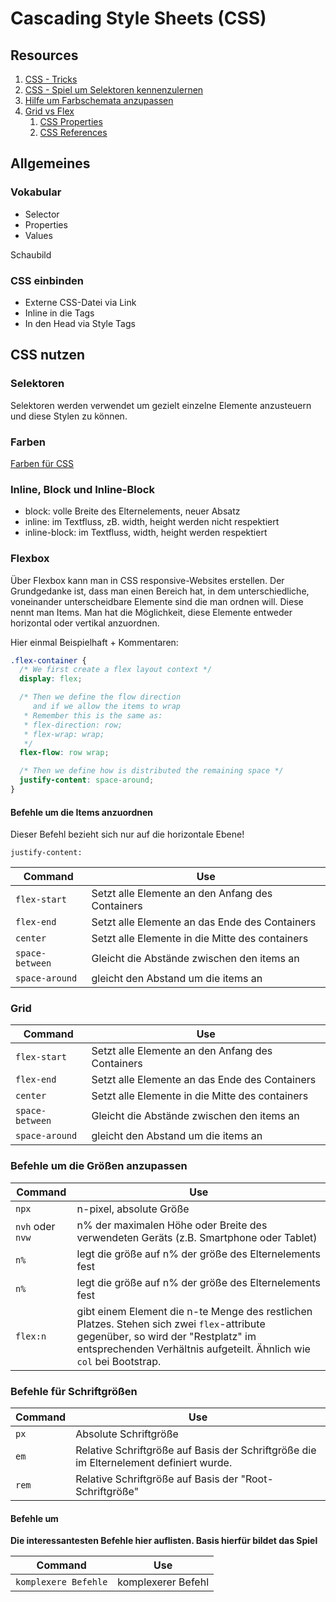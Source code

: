 # Cascading Style Sheets (CSS)

## Resources

1. [CSS - Tricks](https://css-tricks.com/)
1. [CSS - Spiel um Selektoren kennenzulernen](https://flukeout.github.io/)
1. [Hilfe um Farbschemata anzupassen](https://coolors.co/browser/best/1)
1. [Grid vs Flex](https://hackernoon.com/the-ultimate-css-battle-grid-vs-flexbox-d40da0449faf)
   1. [CSS Properties](https://developer.mozilla.org/en-US/docs/Web/CSS/CSS_Properties_Reference)
   1. [CSS References](https://cssreference.io/)

## Allgemeines

### Vokabular

- Selector
- Properties
- Values

Schaubild

### CSS einbinden

- Externe CSS-Datei via Link
- Inline in die Tags
- In den Head via Style Tags

## CSS nutzen

### Selektoren

Selektoren werden verwendet um gezielt einzelne Elemente anzusteuern und diese Stylen zu können.

### Farben

[Farben für CSS](https://www.w3schools.com/colors/)

### Inline, Block und Inline-Block

- block: volle Breite des Elternelements, neuer Absatz
- inline: im Textfluss, zB. width, height werden nicht respektiert
- inline-block: im Textfluss, width, height werden respektiert

### Flexbox

Über Flexbox kann man in CSS responsive-Websites erstellen. Der Grundgedanke ist, dass man einen Bereich hat, in dem unterschiedliche, voneinander unterscheidbare Elemente sind die man ordnen will. Diese nennt man Items. Man hat die Möglichkeit, diese Elemente entweder horizontal oder vertikal anzuordnen.

Hier einmal Beispielhaft + Kommentaren:

```CSS
.flex-container {
  /* We first create a flex layout context */
  display: flex;

  /* Then we define the flow direction
     and if we allow the items to wrap
   * Remember this is the same as:
   * flex-direction: row;
   * flex-wrap: wrap;
   */
  flex-flow: row wrap;

  /* Then we define how is distributed the remaining space */
  justify-content: space-around;
}
```

#### Befehle um die Items anzuordnen

Dieser Befehl bezieht sich nur auf die horizontale Ebene!

`justify-content:`

| Command         | Use                                              |
| --------------- | ------------------------------------------------ |
| `flex-start`    | Setzt alle Elemente an den Anfang des Containers |
| `flex-end`      | Setzt alle Elemente an das Ende des Containers   |
| `center`        | Setzt alle Elemente in die Mitte des containers  |
| `space-between` | Gleicht die Abstände zwischen den items an       |
| `space-around`  | gleicht den Abstand um die items an              |

### Grid

| Command         | Use                                              |
| --------------- | ------------------------------------------------ |
| `flex-start`    | Setzt alle Elemente an den Anfang des Containers |
| `flex-end`      | Setzt alle Elemente an das Ende des Containers   |
| `center`        | Setzt alle Elemente in die Mitte des containers  |
| `space-between` | Gleicht die Abstände zwischen den items an       |
| `space-around`  | gleicht den Abstand um die items an              |

### Befehle um die Größen anzupassen

| Command          | Use                                                                                                                                                                                                      |
| ---------------- | -------------------------------------------------------------------------------------------------------------------------------------------------------------------------------------------------------- |
| `npx`            | n-pixel, absolute Größe                                                                                                                                                                                  |
| `nvh` oder `nvw` | n% der maximalen Höhe oder Breite des verwendeten Geräts (z.B. Smartphone oder Tablet)                                                                                                                   |
| `n%`             | legt die größe auf n% der größe des Elternelements fest                                                                                                                                                  |
| `n%`             | legt die größe auf n% der größe des Elternelements fest                                                                                                                                                  |
| `flex:n`         | gibt einem Element die n-te Menge des restlichen Platzes. Stehen sich zwei `flex`-attribute gegenüber, so wird der "Restplatz" im entsprechenden Verhältnis aufgeteilt. Ähnlich wie `col` bei Bootstrap. |

### Befehle für Schriftgrößen

| Command | Use                                                                                    |
| ------- | -------------------------------------------------------------------------------------- |
| `px`    | Absolute Schriftgröße                                                                  |
| `em`    | Relative Schriftgröße auf Basis der Schriftgröße die im Elternelement definiert wurde. |
| `rem`   | Relative Schriftgröße auf Basis der "Root-Schriftgröße"                                |

#### Befehle um

**Die interessantesten Befehle hier auflisten. Basis hierfür bildet das Spiel**

| Command              | Use                |
| -------------------- | ------------------ |
| `komplexere Befehle` | komplexerer Befehl |

